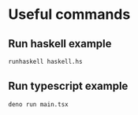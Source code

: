 # Useful commands

## Run haskell example

```sh
runhaskell haskell.hs
```

## Run typescript example

```sh
deno run main.tsx
```
